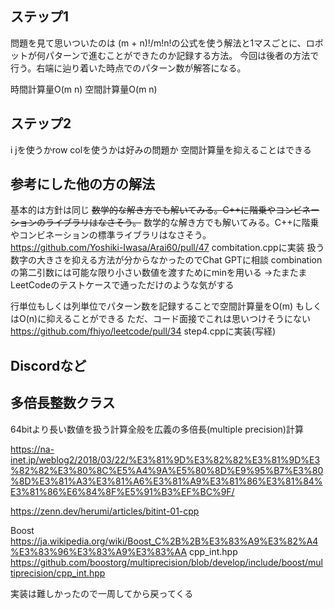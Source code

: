 ## ステップ1
問題を見て思いついたのは
(m + n)!/m!n!の公式を使う解法と1マスごとに、ロボットが何パターンで進むことができたのか記録する方法。
今回は後者の方法で行う。右端に辿り着いた時点でのパターン数が解答になる。

時間計算量O(m n)
空間計算量O(m n)

## ステップ2
i jを使うかrow colを使うかは好みの問題か
空間計算量を抑えることはできる

## 参考にした他の方の解法
基本的は方針は同じ
~~数学的な解き方でも解いてみる。C++に階乗やコンビネーションのライブラリはなさそう。~~
数学的な解き方でも解いてみる。C++に階乗やコンビネーションの標準ライブラリはなさそう。
https://github.com/Yoshiki-Iwasa/Arai60/pull/47
combitation.cppに実装
扱う数字の大きさを抑える方法が分からなかったのでChat GPTに相談
combinationの第二引数には可能な限り小さい数値を渡すためにminを用いる
→たまたまLeetCodeのテストケースで通っただけのような気がする

行単位もしくは列単位でパターン数を記録することで空間計算量をO(m) もしくはO(n)に抑えることができる
ただ、コード面接でこれは思いつけそうにない
https://github.com/fhiyo/leetcode/pull/34
step4.cppに実装(写経)

## Discordなど

## 多倍長整数クラス
64bitより長い数値を扱う計算全般を広義の多倍長(multiple precision)計算

https://na-inet.jp/weblog2/2018/03/22/%E3%81%9D%E3%82%82%E3%81%9D%E3%82%82%E3%80%8C%E5%A4%9A%E5%80%8D%E9%95%B7%E3%80%8D%E3%81%A3%E3%81%A6%E3%81%A9%E3%81%86%E3%81%84%E3%81%86%E6%84%8F%E5%91%B3%EF%BC%9F/

https://zenn.dev/herumi/articles/bitint-01-cpp

Boost
https://ja.wikipedia.org/wiki/Boost_C%2B%2B%E3%83%A9%E3%82%A4%E3%83%96%E3%83%A9%E3%83%AA
cpp_int.hpp
https://github.com/boostorg/multiprecision/blob/develop/include/boost/multiprecision/cpp_int.hpp

実装は難しかったので一周してから戻ってくる